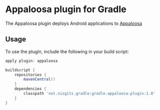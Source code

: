 # Appaloosa plugin for Gradle

The Appaloosa plugin deploys Android applications to [Appaloosa](http://appaloosa-store.com)

## Usage
To use the plugin, include the following in your build script:

```groovy
apply plugin: appaloosa

buildscript {
    repositories {
        mavenCentral()
    }
    dependencies {
        classpath 'net.nisgits.gradle:gradle-appaloosa-plugin:1.0'
    }
}
```